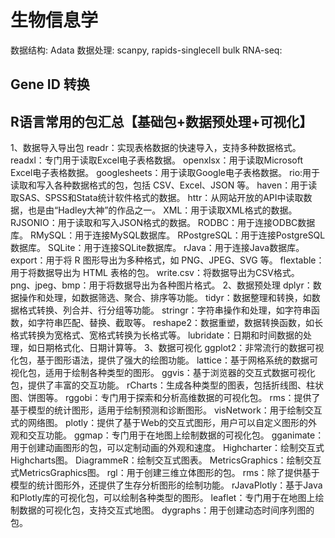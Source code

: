 # 生物信息学

数据结构: Adata
数据处理: scanpy, rapids-singlecell
bulk RNA-seq:

## Gene ID 转换






## R语言常用的包汇总【基础包+数据预处理+可视化】
1、数据导入导出包
readr：实现表格数据的快速导入，支持多种数据格式。
readxl：专门用于读取Excel电子表格数据。
openxlsx：用于读取Microsoft Excel电子表格数据。
googlesheets：用于读取Google电子表格数据。
rio:用于读取和写入各种数据格式的包，包括 CSV、Excel、JSON 等。
haven：用于读取SAS、SPSS和Stata统计软件格式的数据。
httr：从网站开放的API中读取数据，也是由“Hadley大神”的作品之一。
XML：用于读取XML格式的数据。
RJSONIO：用于读取和写入JSON格式的数据。
RODBC：用于连接ODBC数据库。
RMySQL：用于连接MySQL数据库。
RPostgreSQL：用于连接PostgreSQL数据库。
SQLite：用于连接SQLite数据库。
rJava：用于连接Java数据库。
export：用于将 R 图形导出为多种格式，如 PNG、JPEG、SVG 等。
flextable：用于将数据导出为 HTML 表格的包。
write.csv：将数据导出为CSV格式。
png、jpeg、bmp：用于将数据导出为各种图片格式。
2、数据预处理
dplyr：数据操作和处理，如数据筛选、聚合、排序等功能。
tidyr：数据整理和转换，如数据格式转换、列合并、行分组等功能。
stringr：字符串操作和处理，如字符串函数，如字符串匹配、替换、截取等。
reshape2：数据重塑，数据转换函数，如长格式转换为宽格式、宽格式转换为长格式等。
lubridate：日期和时间数据的处理，如日期格式化、日期计算等。
3、数据可视化
ggplot2：非常流行的数据可视化包，基于图形语法，提供了强大的绘图功能。
lattice：基于网格系统的数据可视化包，适用于绘制各种类型的图形。
ggvis：基于浏览器的交互式数据可视化包，提供了丰富的交互功能。
rCharts：生成各种类型的图表，包括折线图、柱状图、饼图等。
rggobi：专门用于探索和分析高维数据的可视化包。
rms：提供了基于模型的统计图形，适用于绘制预测和诊断图形。
visNetwork：用于绘制交互式的网络图。
plotly：提供了基于Web的交互式图形，用户可以自定义图形的外观和交互功能。
ggmap：专门用于在地图上绘制数据的可视化包。
gganimate：用于创建动画图形的包，可以定制动画的外观和速度。
Highcharter：绘制交互式Highcharts图。
DiagrammeR：绘制交互式图表。
MetricsGraphics：绘制交互式MetricsGraphics图。
rgl：用于创建三维立体图形的包。
rms：除了提供基于模型的统计图形外，还提供了生存分析图形的绘制功能。
rJavaPlotly：基于Java和Plotly库的可视化包，可以绘制各种类型的图形。
leaflet：专门用于在地图上绘制数据的可视化包，支持交互式地图。
dygraphs：用于创建动态时间序列图的包。


